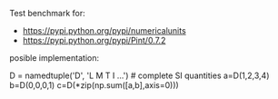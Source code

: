 Test benchmark for:
* https://pypi.python.org/pypi/numericalunits
* https://pypi.python.org/pypi/Pint/0.7.2

posible implementation:

D = namedtuple('D', 'L M T I ...') # complete SI quantities
a=D(1,2,3,4)
b=D(0,0,0,1)
c=D(*zip(np.sum([a,b],axis=0)))
